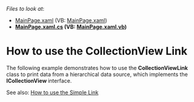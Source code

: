 <!-- default file list -->
*Files to look at*:

* [MainPage.xaml](./CS/UseCollectionViewLinkSL/MainPage.xaml) (VB: [MainPage.xaml](./VB/UseCollectionViewLinkSL/MainPage.xaml))
* **[MainPage.xaml.cs](./CS/UseCollectionViewLinkSL/MainPage.xaml.cs) (VB: [MainPage.xaml.vb](./VB/UseCollectionViewLinkSL/MainPage.xaml.vb))**
<!-- default file list end -->
# How to use the CollectionView Link


<p>The following example demonstrates how to use the <strong>CollectionViewLink </strong>class to print data from a hierarchical data source, which implements the <strong>ICollectionView </strong>interface.</p><p>See also: <a href="https://www.devexpress.com/Support/Center/p/E2997">How to use the Simple Link</a></p>

<br/>


